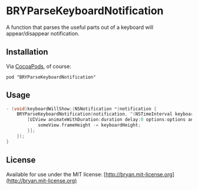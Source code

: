 # BRYParseKeyboardNotification

A function that parses the useful parts out of a keyboard will appear/disappear notification.

## Installation

Via [CocoaPods](http://cocoapods.org), of course:

    pod "BRYParseKeyboardNotification"

## Usage

```objective-c
- (void)keyboardWillShow:(NSNotification *)notification {
    BRYParseKeyboardNotification(notification, ^(NSTimeInterval keyboardAnimationDuration, CGFloat keyboardHeight, UIViewAnimationOptions keyboardAnimationOptions) {
        [UIView animateWithDuration:duration delay:0 options:options animations:^{
            someView.frameHeight -= keyboardHeight;
        }];
    });
}
```

## License
Available for use under the MIT license: [http://bryan.mit-license.org](http://bryan.mit-license.org)
